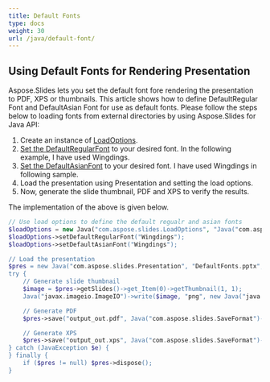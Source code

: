 ```yaml
---
title: Default Fonts
type: docs
weight: 30
url: /java/default-font/
---
```



## **Using Default Fonts for Rendering Presentation**
Aspose.Slides lets you set the default font fore rendering the presentation to PDF, XPS or thumbnails. This article shows how to define DefaultRegular
Font and DefaultAsian Font for use as default fonts. Please follow the steps below to loading fonts from external directories by using Aspose.Slides for Java API:

1. Create an instance of [LoadOptions](https://apireference.aspose.com/slides/java/com.aspose.slides/LoadOptions).
1. [Set the DefaultRegularFont](https://apireference.aspose.com/slides/java/com.aspose.slides/LoadOptions#setDefaultRegularFont-java.lang.String-) to your desired font. In the following example, I have used Wingdings.
1. [Set the DefaultAsianFont](https://apireference.aspose.com/slides/java/com.aspose.slides/LoadOptions#setDefaultAsianFont-java.lang.String-) to your desired font. I have used Wingdings in following sample.
1. Load the presentation using Presentation and setting the load options.
1. Now, generate the slide thumbnail, PDF and XPS to verify the results.

The implementation of the above is given below.

```php
// Use load options to define the default regualr and asian fonts
$loadOptions = new Java("com.aspose.slides.LoadOptions", "Java("com.aspose.slides.LoadFormat")->Auto);
$loadOptions->setDefaultRegularFont("Wingdings");
$loadOptions->setDefaultAsianFont("Wingdings");

// Load the presentation
$pres = new Java("com.aspose.slides.Presentation", "DefaultFonts.pptx", $loadOptions);
try {
    // Generate slide thumbnail
    $image = $pres->getSlides()->get_Item(0)->getThumbnail(1, 1);
    Java("javax.imageio.ImageIO")->write($image, "png", new Java("java.io.File", "output.png"));

    // Generate PDF
    $pres->save("output_out.pdf", Java("com.aspose.slides.SaveFormat")->Pdf);

    // Generate XPS
    $pres->save("output_out.xps", Java("com.aspose.slides.SaveFormat")->Xps);
} catch (JavaException $e) {
} finally {
    if ($pres != null) $pres->dispose();
}
```

